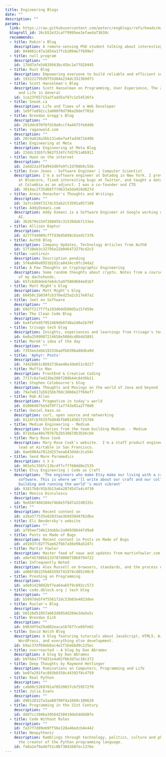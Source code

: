 ```yaml
---
title: Engineering Blogs
date: ""
description: ""
params:
  link: https://raw.githubusercontent.com/peterc/engblogs/refs/heads/master/engblogs.opml
  blogroll_id: 26cb52e32caff9995ee1efaeda73638c
  recommends:
  - title: Robin's Blog
    description: A remote-sensing PhD student talking about interesting things...
    id: 044061c47a1854a17fcb2094e7f699e7
  - title: null program
    description: ""
    id: 17dd7afe54839563bc45bc1e7f82b945
  - title: Rust Blog
    description: Empowering everyone to build reliable and efficient software.
    id: 193221795d9755d84e234dc3323b9df3
  - title: Scott Hanselman's Blog
    description: Scott Hanselman on Programming, User Experience, The Zen of Computers
      and Life in General
    id: 1ce23f65715a3fadd5af87c1e54516fa
  - title: Snook.ca
    description: Life and Times of a Web Developer
    id: 1e9f7a892cc3a088f0d796a20def701d
  - title: Brendan Gregg's Blog
    description: ""
    id: 201ddc070f6fd19e8ccf4a4475fe84db
  - title: raganwald.com
    description: ""
    id: 20c9a818a3bb131e6e7a4fad3671649b
  - title: Engineering at Meta
    description: Engineering at Meta Blog
    id: 22ddc33b5fc962f534fcfd2f61a8b911
  - title: Huon on the internet
    description: ""
    id: 2add22a3fbd943d0fe9fc2d780b9c55b
  - title: Evan Jones - Software Engineer | Computer Scientist
    description: I'm a software engineer at Datadog in New York. I previously worked
      at Bluecore, fixed interesting bugs at Twitter, and taught a database class
      at Columbia as an adjunct. I was a co-founder and CTO
    id: 3014ac2f35d66f77d633a5da926d827d
  - title: Armin Ronacher's Thoughts and Writings
    description: ""
    id: 3a7ccb04f317dc55ab2c53591a057188
  - title: AddyOsmani.com
    description: Addy Osmani is a Software Engineer at Google working on Chrome and
      AI.
    id: 3b2679e334f268455c31539dab7133ea
  - title: Allison Kaptur
    description: ""
    id: 4277f44909cfffd36d5899cb1ed17376
  - title: Auth0 Blog
    description: Company Updates, Technology Articles from Auth0
    id: 57f38eb3c32795e22b046473279cd2c5
  - title: <antirez>
    description: Description pending
    id: 5f4a046e8951b2d2ca8434cc0fc34da2
  - title: A Few Thoughts on Cryptographic Engineering
    description: Some random thoughts about crypto. Notes from a course I teach. Pictures
      of my dachshunds.
    id: 65fc6db9deb7e6dc5a975069604e0167
  - title: Matt Might's blog
    description: Matt Might's blog
    id: 68458c1b034fcb378ed25a2cb17e07a2
  - title: Joel on Software
    description: ""
    id: 69d7f217f7fa193d6dd580d5a157459e
  - title: The Clean Code Blog
    description: ""
    id: 6a4fafe957952469db07d8a2d6e2b79f
  - title: trivago tech blog
    description: Insights, experiences and learnings from trivago's tech teams.
    id: 6e0a2599987214658e500dcd8b4d3891
  - title: Marek's idea of the day
    description: ""
    id: 7355ee2ebb19333badfb0396a88dba9d
  - title: 'Aphyr: Posts'
    description: ""
    id: 7442b861c8b93736ae46e3de651c0227
  - title: Muffin Man
    description: FrontEnd & Creative Coding
    id: 7717c8a7a423be260f280b44c8436b11
  - title: Stephen Colebourne's blog
    description: Thoughts and Musings on the world of Java and beyond
    id: 79a7e017a5615bb70dc38b0e27f69ef7
  - title: Rob Allen
    description: Pragmatism in today's world
    id: 81006d875e5df9f71a7743e81a2f70d8
  - title: daniel.haxx.se
    description: curl, open source and networking
    id: 8124fcbf635fbd84bfb08145027257d4
  - title: Medium Engineering - Medium
    description: Stories from the team building Medium. - Medium
    id: 871bdae48e70767b2b53867db3b36cbb
  - title: Mary Rose Cook
    description: Mary Rose Cook's website.  I'm a staff product engineer and tech
      lead at Airtable in San Francisco.
    id: 8ae6984a7812d257eea643d4dc2ca54c
  - title: Send More Paramedics
    description: λ λ λ
    id: 901e5c350fc13bcdffcfff68dd8e2535
  - title: Etsy Engineering | Code as Craft
    description: 'The engineers who make Etsy make our living with a craft we love:
      software. This is where we''ll write about our craft and our collective experience
      building and running the world''s most vibrant'
    id: 91817b8c91b3b13a6a287d547a4c4f30
  - title: Monica Dinculescu
    description: ""
    id: 9ed58f466104e74b8e5f8d7a32d0335c
  - title: ""
    description: Recent content on
    id: a16a577535e82033ae3b9d3848702dba
  - title: Eli Bendersky's website
    description: ""
    id: a795eef34b13dabbc2a969386d47d9a8
  - title: Posts on Made of Bugs
    description: Recent content in Posts on Made of Bugs
    id: a91037c02f75aeb2fbb7a56e98a52d7c
  - title: Martin Fowler
    description: Master feed of news and updates from martinfowler.com
    id: a9ef45708bb133787d000738b9794f22
  - title: Infrequently Noted
    description: Alex Russell on browsers, standards, and the process of progress.
    id: ad08fd62256483592f41974cd05240c9
  - title: Preshing on Programming
    description: ""
    id: ade01429892bf7ea64a65f9c892cc573
  - title: code.dblock.org | tech blog
    description: ""
    id: b5997debf4f556172dc53b03e4823dee
  - title: Ruslan's Blog
    description: ""
    id: b651bd51957a663d685dd204e3da5e5c
  - title: Brendan Eich
    description: ""
    id: b963df5e29a082eaca167677ce69fe02
  - title: David Walsh Blog
    description: A blog featuring tutorials about JavaScript, HTML5, AJAX, PHP, CSS,
      WordPress, and everything else development.
    id: b9ac37df69eb6ac4e2f1bebbd9c225ec
  - title: overreacted — A blog by Dan Abramov
    description: A blog by Dan Abramov
    id: b9f68a77f9d31e4a02f0b3d7ac10c372
  - title: Deep Thoughts by Raymond Hettinger
    description: Ruminations on Computers, Programming and Life
    id: be07e291fec893b0358c44392f8c4759
  - title: Real Python
    description: ""
    id: cab00c5269781af0520037cb759572f0
  - title: Julia Evans
    description: ""
    id: d90120327a3aa08790f4a1669c180620
  - title: Programming in the 21st Century
    description: ""
    id: ddd7cc2046a39564250419de5dddd8fe
  - title: Code Without Rules
    description: ""
    id: fa37f7d89eb9ff56e128a46edcb4e442
  - title: Neopythonic
    description: Ramblings through technology, politics, culture and philosophy by
      the creator of the Python programming language.
    id: fe8a2ef9a46f51c0bf304268fec1376e
---
```

